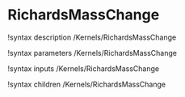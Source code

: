 <!-- MOOSE Documentation Stub: Remove this when content is added. -->

# RichardsMassChange
!syntax description /Kernels/RichardsMassChange

!syntax parameters /Kernels/RichardsMassChange

!syntax inputs /Kernels/RichardsMassChange

!syntax children /Kernels/RichardsMassChange

